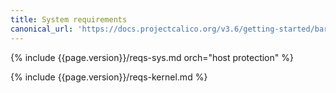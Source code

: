 ```yaml
---
title: System requirements
canonical_url: 'https://docs.projectcalico.org/v3.6/getting-started/bare-metal/requirements'
---
```


{% include {{page.version}}/reqs-sys.md orch="host protection" %}

{% include {{page.version}}/reqs-kernel.md %}